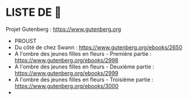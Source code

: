 # LISTE DE 📙 

Projet Gutenberg : https://www.gutenberg.org

* PROUST
 * Du côté de chez Swann : https://www.gutenberg.org/ebooks/2650
 * A l'ombre des jeunes filles en fleurs - Première partie : https://www.gutenberg.org/ebooks/2998
 * A l'ombre des jeunes filles en fleurs - Deuxième partie : https://www.gutenberg.org/ebooks/2999
 * A l'ombre des jeunes filles en fleurs - Troisième partie : https://www.gutenberg.org/ebooks/3000
 * 
